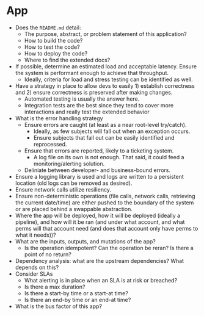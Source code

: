 # App

- Does the `README.md` detail:
    - The purpose, abstract, or problem statement of this application?
    - How to build the code?
    - How to test the code?
    - How to deploy the code?
    - Where to find the extended docs?
- If possible, determine an estimated load and acceptable latency. Ensure the
system is performant enough to achieve that throughput.
    - Ideally, criteria for load and stress testing can be identified as well.
- Have a strategy in place to allow devs to easily 1) establish correctness and
  2) ensure correctness is preserved after making changes.
    - Automated testing is usually the answer here.
    - Integration tests are the best since they tend to cover more interactions
    and really test the extended behavior
- What is the error handling strategy
    - Ensure errors are caught (at least as a near root-level try/catch).
        - Ideally, as few subjects will fall out when an exception occurs.
        - Ensure subjects that fall out can be easily identified and
        reprocessed.
    - Ensure that errors are reported, likely to a ticketing system.
        - A log file on its own is not enough. That said, it could feed a
        monitoring/alerting solution.
    - Deliniate between developer- and business-bound errors.
- Ensure a logging library is used and logs are written to a persistent
location (old logs can be removed as desired).
- Ensure network calls utilize resiliency.
- Ensure non-deterministic operations (file calls, network calls, retrieving
the current date/time) are either pushed to the boundary of the system or are
placed behind a swappable abstraction.
- Where the app will be deployed, how it will be deployed (ideally a pipeline),
and how will it be ran (and under what account, and what perms will that
account need (and does that account only have perms to what it needs))?
- What are the inputs, outputs, and mutations of the app?
    - Is the operation idempotent? Can the operation be reran? Is there a point
    of no return?
- Dependency analysis: what are the upstream dependencies? What depends on
  this?
- Consider SLAs
    - What alerting is in place when an SLA is at risk or breached?
    - Is there a max duration?
    - Is there a start-by time or a start-at time?
    - Is there an end-by time or an end-at time?
- What is the bus factor of this app?

